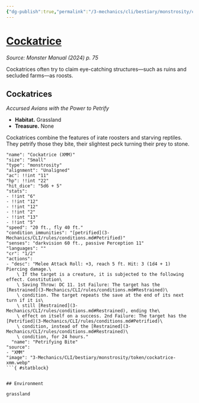 ```yaml
---
{"dg-publish":true,"permalink":"/3-mechanics/cli/bestiary/monstrosity/cockatrice-xmm/","tags":["ttrpg-cli/compendium/src/5e/xmm","ttrpg-cli/monster/cr/1-2","ttrpg-cli/monster/environment/grassland","ttrpg-cli/monster/size/small","ttrpg-cli/monster/type/monstrosity"],"noteIcon":""}
---
```


# [Cockatrice](3-Mechanics\CLI\bestiary\monstrosity/cockatrice-xmm.md)
*Source: Monster Manual (2024) p. 75*  

Cockatrices often try to claim eye-catching structures—such as ruins and secluded farms—as roosts.

## Cockatrices

*Accursed Avians with the Power to Petrify*

- **Habitat.** Grassland  
- **Treasure.** None  

Cockatrices combine the features of irate roosters and starving reptiles. They petrify those they bite, their slightest peck turning their prey to stone.

```statblock
"name": "Cockatrice (XMM)"
"size": "Small"
"type": "monstrosity"
"alignment": "Unaligned"
"ac": !!int "11"
"hp": !!int "22"
"hit_dice": "5d6 + 5"
"stats":
- !!int "6"
- !!int "12"
- !!int "12"
- !!int "2"
- !!int "13"
- !!int "5"
"speed": "20 ft., fly 40 ft."
"condition_immunities": "[petrified](3-Mechanics/CLI/rules/conditions.md#Petrified)"
"senses": "darkvision 60 ft., passive Perception 11"
"languages": ""
"cr": "1/2"
"actions":
- "desc": "Melee Attack Roll: +3, reach 5 ft. Hit: 3 (1d4 + 1) Piercing damage.\
    \ If the target is a creature, it is subjected to the following effect. Constitution\
    \ Saving Throw: DC 11. 1st Failure: The target has the [Restrained](3-Mechanics/CLI/rules/conditions.md#Restrained)\
    \ condition. The target repeats the save at the end of its next turn if it is\
    \ still [Restrained](3-Mechanics/CLI/rules/conditions.md#Restrained), ending the\
    \ effect on itself on a success. 2nd Failure: The target has the [Petrified](3-Mechanics/CLI/rules/conditions.md#Petrified)\
    \ condition, instead of the [Restrained](3-Mechanics/CLI/rules/conditions.md#Restrained)\
    \ condition, for 24 hours."
  "name": "Petrifying Bite"
"source":
- "XMM"
"image": "3-Mechanics/CLI/bestiary/monstrosity/token/cockatrice-xmm.webp"
```{ #statblock}


## Environment

grassland